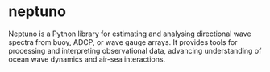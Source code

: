 # neptuno
Neptuno is a Python library for estimating and analysing directional wave spectra from buoy, ADCP, or wave gauge arrays. It provides tools for processing and interpreting observational data, advancing understanding of ocean wave dynamics and air-sea interactions.
